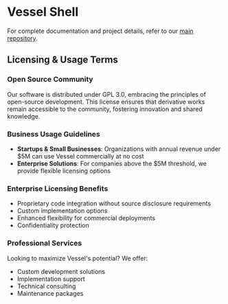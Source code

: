 # Vessel Shell

For complete documentation and project details, refer to our [main repository](https://github.com/vesselgpt/vessel).

## Licensing & Usage Terms

### Open Source Community
Our software is distributed under GPL 3.0, embracing the principles of open-source development. This license ensures that derivative works remain accessible to the community, fostering innovation and shared knowledge.

### Business Usage Guidelines
- **Startups & Small Businesses**: Organizations with annual revenue under $5M can use Vessel commercially at no cost
- **Enterprise Solutions**: For companies above the $5M threshold, we provide flexible licensing options

### Enterprise Licensing Benefits
- Proprietary code integration without source disclosure requirements
- Custom implementation options
- Enhanced flexibility for commercial deployments
- Confidentiality protection

### Professional Services
Looking to maximize Vessel's potential? We offer:
- Custom development solutions
- Implementation support
- Technical consulting
- Maintenance packages